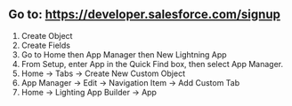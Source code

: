 ## Go to: https://developer.salesforce.com/signup

1. Create Object
2. Create Fields
3. Go to Home then App Manager then New Lightning App
4. From Setup, enter App in the Quick Find box, then select App Manager.
5. Home -> Tabs -> Create New Custom Object
6. App Manager -> Edit -> Navigation Item -> Add Custom Tab
7. Home -> Lighting App Builder -> App